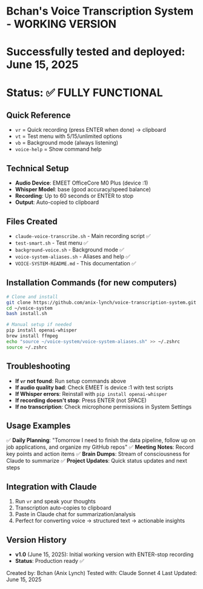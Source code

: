 # Bchan's Voice Transcription System - WORKING VERSION
# Successfully tested and deployed: June 15, 2025
# Status: ✅ FULLY FUNCTIONAL

## Quick Reference
- `vr` = Quick recording (press ENTER when done) → clipboard  
- `vt` = Test menu with 5/15/unlimited options
- `vb` = Background mode (always listening)
- `voice-help` = Show command help

## Technical Setup
- **Audio Device**: EMEET OfficeCore M0 Plus (device :1)
- **Whisper Model**: base (good accuracy/speed balance)
- **Recording**: Up to 60 seconds or ENTER to stop
- **Output**: Auto-copied to clipboard

## Files Created
- `claude-voice-transcribe.sh` - Main recording script ✅
- `test-smart.sh` - Test menu ✅
- `background-voice.sh` - Background mode ✅
- `voice-system-aliases.sh` - Aliases and help ✅
- `VOICE-SYSTEM-README.md` - This documentation ✅

## Installation Commands (for new computers)
```bash
# Clone and install
git clone https://github.com/anix-lynch/voice-transcription-system.git ~/voice-system
cd ~/voice-system
bash install.sh

# Manual setup if needed
pip install openai-whisper
brew install ffmpeg
echo "source ~/voice-system/voice-system-aliases.sh" >> ~/.zshrc
source ~/.zshrc
```

## Troubleshooting
- **If `vr` not found**: Run setup commands above
- **If audio quality bad**: Check EMEET is device :1 with test scripts
- **If Whisper errors**: Reinstall with `pip install openai-whisper`
- **If recording doesn't stop**: Press ENTER (not SPACE)
- **If no transcription**: Check microphone permissions in System Settings

## Usage Examples
✅ **Daily Planning**: "Tomorrow I need to finish the data pipeline, follow up on job applications, and organize my GitHub repos"
✅ **Meeting Notes**: Record key points and action items
✅ **Brain Dumps**: Stream of consciousness for Claude to summarize
✅ **Project Updates**: Quick status updates and next steps

## Integration with Claude
1. Run `vr` and speak your thoughts
2. Transcription auto-copies to clipboard  
3. Paste in Claude chat for summarization/analysis
4. Perfect for converting voice → structured text → actionable insights

## Version History
- **v1.0** (June 15, 2025): Initial working version with ENTER-stop recording
- **Status**: Production ready ✅

Created by: Bchan (Anix Lynch)
Tested with: Claude Sonnet 4
Last Updated: June 15, 2025